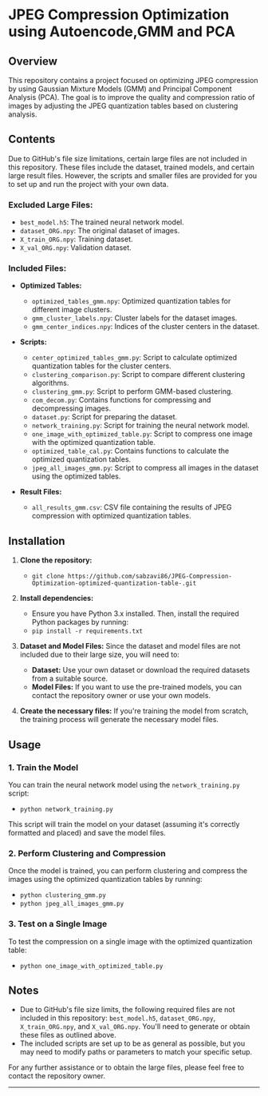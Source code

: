 # JPEG Compression Optimization using Autoencode,GMM and PCA

## Overview
This repository contains a project focused on optimizing JPEG compression by using Gaussian Mixture Models (GMM) and Principal Component Analysis (PCA). The goal is to improve the quality and compression ratio of images by adjusting the JPEG quantization tables based on clustering analysis.

## Contents
Due to GitHub's file size limitations, certain large files are not included in this repository. These files include the dataset, trained models, and certain large result files. However, the scripts and smaller files are provided for you to set up and run the project with your own data.

### Excluded Large Files:
- `best_model.h5`: The trained neural network model.
- `dataset_ORG.npy`: The original dataset of images.
- `X_train_ORG.npy`: Training dataset.
- `X_val_ORG.npy`: Validation dataset.

### Included Files:
- **Optimized Tables:**
  - `optimized_tables_gmm.npy`: Optimized quantization tables for different image clusters.
  - `gmm_cluster_labels.npy`: Cluster labels for the dataset images.
  - `gmm_center_indices.npy`: Indices of the cluster centers in the dataset.

- **Scripts:**
  - `center_optimized_tables_gmm.py`: Script to calculate optimized quantization tables for the cluster centers.
  - `clustering_comparison.py`: Script to compare different clustering algorithms.
  - `clustering_gmm.py`: Script to perform GMM-based clustering.
  - `com_decom.py`: Contains functions for compressing and decompressing images.
  - `dataset.py`: Script for preparing the dataset.
  - `network_training.py`: Script for training the neural network model.
  - `one_image_with_optimized_table.py`: Script to compress one image with the optimized quantization table.
  - `optimized_table_cal.py`: Contains functions to calculate the optimized quantization tables.
  - `jpeg_all_images_gmm.py`: Script to compress all images in the dataset using the optimized tables.
  
- **Result Files:**
  - `all_results_gmm.csv`: CSV file containing the results of JPEG compression with optimized quantization tables.

## Installation

1. **Clone the repository:**
   - `git clone https://github.com/sabzavi86/JPEG-Compression-Optimization-optimized-quantization-table-.git`

2. **Install dependencies:**
   - Ensure you have Python 3.x installed. Then, install the required Python packages by running:
   - `pip install -r requirements.txt`

3. **Dataset and Model Files:**
   Since the dataset and model files are not included due to their large size, you will need to:
   - **Dataset:** Use your own dataset or download the required datasets from a suitable source.
   - **Model Files:** If you want to use the pre-trained models, you can contact the repository owner or use your own models.

4. **Create the necessary files:**
   If you're training the model from scratch, the training process will generate the necessary model files.

## Usage

### 1. Train the Model
You can train the neural network model using the `network_training.py` script:

- `python network_training.py`

This script will train the model on your dataset (assuming it's correctly formatted and placed) and save the model files.

### 2. Perform Clustering and Compression
Once the model is trained, you can perform clustering and compress the images using the optimized quantization tables by running:

- `python clustering_gmm.py`
- `python jpeg_all_images_gmm.py`

### 3. Test on a Single Image
To test the compression on a single image with the optimized quantization table:

- `python one_image_with_optimized_table.py`

## Notes
- Due to GitHub's file size limits, the following required files are not included in this repository: `best_model.h5`, `dataset_ORG.npy`, `X_train_ORG.npy`, and `X_val_ORG.npy`. You'll need to generate or obtain these files as outlined above.
- The included scripts are set up to be as general as possible, but you may need to modify paths or parameters to match your specific setup.

For any further assistance or to obtain the large files, please feel free to contact the repository owner.

---

